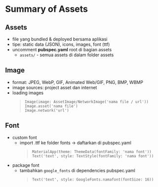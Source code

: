 # Summary of Assets

## Assets

- file yang bundled & deployed bersama aplikasi
- tipe: static data (JSON), icons, images, font (ttf)
- uncomment **pubspec.yaml** root di bagian assets
  - `assets/` - semua assets di dalam folder assets

## Image

- format: JPEG, WebP, GIF, Animated Web/GIF, PNG, BMP, WBMP
- image sources: project asset dan internet
- loading images
  > `Image(image: AssetImage/NetworkImage('nama file / url'))`  
  > `Image.asset('nama file')`  
  > `Image.network('url')`

## Font

- custom font
  - import .ttf ke folder fonts -> daftarkan di pubspec.yaml
    > `MaterialApp(theme: ThemeData(fontFamily: 'nama font'))`  
    > `Text('text', style: TextStyle(fontFamily: 'nama font'))`
- package font
  - tambahkan `google_fonts` di dependencies pubspec.yaml
    > `Text('text', style: GoogleFonts.namafont(fontSize: 16))`
